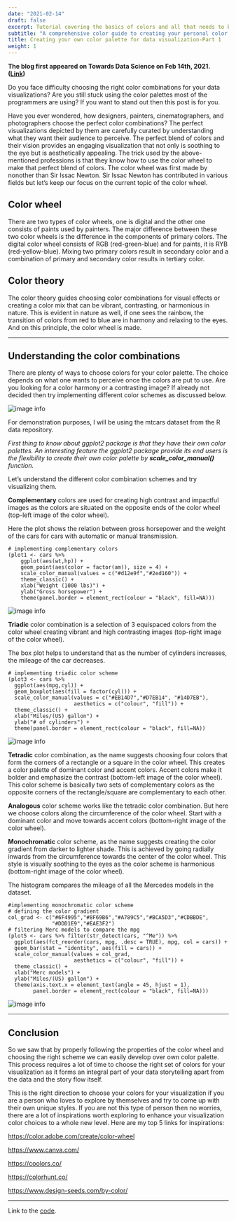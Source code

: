```yaml
---
date: "2021-02-14"
draft: false
excerpt: Tutorial covering the basics of colors and all that needs to be understood to create your very own color palettes. The learning can be translated to any coding language.
subtitle: "A comprehensive color guide to creating your personal color palettes for data visualization."
title: Creating your own color palette for data visualization-Part 1
weight: 1
---
```


**The blog first appeared on Towards Data Science on Feb 14th, 2021. ([Link](https://towardsdatascience.com/creating-your-own-color-palette-for-data-visualization-part-1-84df48954845?sk=b48e10721bf318cef334ce16e3eea7c1))**

Do you face difficulty choosing the right color combinations for your data visualizations? Are you still stuck using the color palettes most of the programmers are using? If you want to stand out then this post is for you.

Have you ever wondered, how designers, painters, cinematographers, and photographers choose the perfect color combinations? The perfect visualizations depicted by them are carefully curated by understanding what they want their audience to perceive. The perfect blend of colors and their vision provides an engaging visualization that not only is soothing to the eye but is aesthetically appealing. The trick used by the above-mentioned professions is that they know how to use the color wheel to make that perfect blend of colors. The color wheel was first made by nonother than Sir Issac Newton. Sir Issac Newton has contributed in various fields but let’s keep our focus on the current topic of the color wheel.

## Color wheel

There are two types of color wheels, one is digital and the other one consists of paints used by painters. The major difference between these two color wheels is the difference in the components of primary colors. The digital color wheel consists of RGB (red-green-blue) and for paints, it is RYB (red-yellow-blue). Mixing two primary colors result in secondary color and a combination of primary and secondary color results in tertiary color.

## Color theory

The color theory guides choosing color combinations for visual effects or creating a color mix that can be vibrant, contrasting, or harmonious in nature. This is evident in nature as well, if one sees the rainbow, the transition of colors from red to blue are in harmony and relaxing to the eyes. And on this principle, the color wheel is made.

----

## Understanding the color combinations

There are plenty of ways to choose colors for your color palette. The choice depends on what one wants to perceive once the colors are put to use. Are you looking for a color harmony or a contrasting image? If already not decided then try implementing different color schemes as discussed below.

![image info](./color_wheel.jpg)

For demonstration purposes, I will be using the mtcars dataset from the R data repository.

_First thing to know about ggplot2 package is that they have their own color palettes. An interesting feature the ggplot2 package provide its end users is the flexibility to create their own color palette by **scale_color_manual()** function._

Let’s understand the different color combination schemes and try visualizing them.

**Complementary** colors are used for creating high contrast and impactful images as the colors are situated on the opposite ends of the color wheel (top-left image of the color wheel).

Here the plot shows the relation between gross horsepower and the weight of the cars for cars with automatic or manual transmission.

```{R}
# implementing complementary colors
(plot1 <- cars %>%
    ggplot(aes(wt,hp)) +
    geom_point(aes(color = factor(am)), size = 4) + 
    scale_color_manual(values = c("#d12e9f","#2ed160")) +
    theme_classic() +
    xlab("Weight (1000 lbs)") +
    ylab("Gross horsepower") +
    theme(panel.border = element_rect(colour = "black", fill=NA)))
```

![image info](./Plot1.jpg)

**Triadic** color combination is a selection of 3 equispaced colors from the color wheel creating vibrant and high contrasting images (top-right image of the color wheel).

The box plot helps to understand that as the number of cylinders increases, the mileage of the car decreases.

```{R}
# implementing triadic color scheme
(plot3 <- cars %>%
  ggplot(aes(mpg,cyl)) +
  geom_boxplot(aes(fill = factor(cyl))) + 
  scale_color_manual(values = c("#EB14D7","#D7EB14", "#14D7EB"), 
                     aesthetics = c("colour", "fill")) +
  theme_classic() +
  xlab("Miles/(US) gallon") +
  ylab("# of cylinders") +
  theme(panel.border = element_rect(colour = "black", fill=NA))
```

![image info](./Plot2.jpg)

**Tetradic** color combination, as the name suggests choosing four colors that form the corners of a rectangle or a square in the color wheel. This creates a color palette of dominant color and accent colors. Accent colors make it bolder and emphasize the contrast (bottom-left image of the color wheel). This color scheme is basically two sets of complementary colors as the opposite corners of the rectangle/square are complementary to each other.

**Analogous** color scheme works like the tetradic color combination. But here we choose colors along the circumference of the color wheel. Start with a dominant color and move towards accent colors (bottom-right image of the color wheel).

**Monochromatic** color scheme, as the name suggests creating the color gradient from darker to lighter shade. This is achieved by going radially inwards from the circumference towards the center of the color wheel. This style is visually soothing to the eyes as the color scheme is harmonious (bottom-right image of the color wheel).

The histogram compares the mileage of all the Mercedes models in the dataset.

```{R}
#implementing monochromatic color scheme
# defining the color gradient
col_grad <- c("#6F4995","#8F69B6","#A789C5","#BCA5D3","#CDBBDE",
              "#DDD1E9","#EAE3F2")
# filtering Merc models to compare the mpg
(plot5 <- cars %>% filter(str_detect(cars, "^Me")) %>%
  ggplot(aes(fct_reorder(cars, mpg, .desc = TRUE), mpg, col = cars)) +
  geom_bar(stat = "identity", aes(fill = cars)) + 
  scale_color_manual(values = col_grad, 
                     aesthetics = c("colour", "fill")) +
  theme_classic() +
  xlab("Merc models") +
  ylab("Miles/(US) gallon") +
  theme(axis.text.x = element_text(angle = 45, hjust = 1), 
        panel.border = element_rect(colour = "black", fill=NA)))
```

![image info](./Plot5.png)

----

## Conclusion

So we saw that by properly following the properties of the color wheel and choosing the right scheme we can easily develop over own color palette. This process requires a lot of time to choose the right set of colors for your visualization as it forms an integral part of your data storytelling apart from the data and the story flow itself.

This is the right direction to choose your colors for your visualization if you are a person who loves to explore by themselves and try to come up with their own unique styles. If you are not this type of person then no worries, there are a lot of inspirations worth exploring to enhance your visualization color choices to a whole new level. Here are my top 5 links for inspirations:

https://color.adobe.com/create/color-wheel

https://www.canva.com/

https://coolors.co/

https://colorhunt.co/

https://www.design-seeds.com/by-color/

----

Link to the [code](https://github.com/amalasi2418/Blog-post/tree/master/Color%20palette-part%201).
